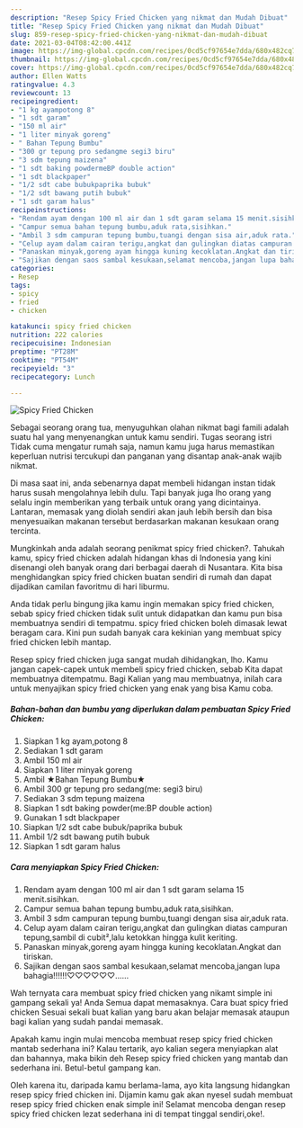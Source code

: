 ```yaml
---
description: "Resep Spicy Fried Chicken yang nikmat dan Mudah Dibuat"
title: "Resep Spicy Fried Chicken yang nikmat dan Mudah Dibuat"
slug: 859-resep-spicy-fried-chicken-yang-nikmat-dan-mudah-dibuat
date: 2021-03-04T08:42:00.441Z
image: https://img-global.cpcdn.com/recipes/0cd5cf97654e7dda/680x482cq70/spicy-fried-chicken-foto-resep-utama.jpg
thumbnail: https://img-global.cpcdn.com/recipes/0cd5cf97654e7dda/680x482cq70/spicy-fried-chicken-foto-resep-utama.jpg
cover: https://img-global.cpcdn.com/recipes/0cd5cf97654e7dda/680x482cq70/spicy-fried-chicken-foto-resep-utama.jpg
author: Ellen Watts
ratingvalue: 4.3
reviewcount: 13
recipeingredient:
- "1 kg ayampotong 8"
- "1 sdt garam"
- "150 ml air"
- "1 liter minyak goreng"
- " Bahan Tepung Bumbu"
- "300 gr tepung pro sedangme segi3 biru"
- "3 sdm tepung maizena"
- "1 sdt baking powdermeBP double action"
- "1 sdt blackpaper"
- "1/2 sdt cabe bubukpaprika bubuk"
- "1/2 sdt bawang putih bubuk"
- "1 sdt garam halus"
recipeinstructions:
- "Rendam ayam dengan 100 ml air dan 1 sdt garam selama 15 menit.sisihkan."
- "Campur semua bahan tepung bumbu,aduk rata,sisihkan."
- "Ambil 3 sdm campuran tepung bumbu,tuangi dengan sisa air,aduk rata."
- "Celup ayam dalam cairan terigu,angkat dan gulingkan diatas campuran tepung,sambil di cubit²,lalu ketokkan hingga kulit keriting."
- "Panaskan minyak,goreng ayam hingga kuning kecoklatan.Angkat dan tiriskan."
- "Sajikan dengan saos sambal kesukaan,selamat mencoba,jangan lupa bahagia!!!!!!♡♡♡♡♡♡......"
categories:
- Resep
tags:
- spicy
- fried
- chicken

katakunci: spicy fried chicken 
nutrition: 222 calories
recipecuisine: Indonesian
preptime: "PT28M"
cooktime: "PT54M"
recipeyield: "3"
recipecategory: Lunch

---
```



![Spicy Fried Chicken](https://img-global.cpcdn.com/recipes/0cd5cf97654e7dda/680x482cq70/spicy-fried-chicken-foto-resep-utama.jpg)

Sebagai seorang orang tua, menyuguhkan olahan nikmat bagi famili adalah suatu hal yang menyenangkan untuk kamu sendiri. Tugas seorang istri Tidak cuma mengatur rumah saja, namun kamu juga harus memastikan keperluan nutrisi tercukupi dan panganan yang disantap anak-anak wajib nikmat.

Di masa  saat ini, anda sebenarnya dapat membeli hidangan instan tidak harus susah mengolahnya lebih dulu. Tapi banyak juga lho orang yang selalu ingin memberikan yang terbaik untuk orang yang dicintainya. Lantaran, memasak yang diolah sendiri akan jauh lebih bersih dan bisa menyesuaikan makanan tersebut berdasarkan makanan kesukaan orang tercinta. 



Mungkinkah anda adalah seorang penikmat spicy fried chicken?. Tahukah kamu, spicy fried chicken adalah hidangan khas di Indonesia yang kini disenangi oleh banyak orang dari berbagai daerah di Nusantara. Kita bisa menghidangkan spicy fried chicken buatan sendiri di rumah dan dapat dijadikan camilan favoritmu di hari liburmu.

Anda tidak perlu bingung jika kamu ingin memakan spicy fried chicken, sebab spicy fried chicken tidak sulit untuk didapatkan dan kamu pun bisa membuatnya sendiri di tempatmu. spicy fried chicken boleh dimasak lewat beragam cara. Kini pun sudah banyak cara kekinian yang membuat spicy fried chicken lebih mantap.

Resep spicy fried chicken juga sangat mudah dihidangkan, lho. Kamu jangan capek-capek untuk membeli spicy fried chicken, sebab Kita dapat membuatnya ditempatmu. Bagi Kalian yang mau membuatnya, inilah cara untuk menyajikan spicy fried chicken yang enak yang bisa Kamu coba.

<!--inarticleads1-->

##### Bahan-bahan dan bumbu yang diperlukan dalam pembuatan Spicy Fried Chicken:

1. Siapkan 1 kg ayam,potong 8
1. Sediakan 1 sdt garam
1. Ambil 150 ml air
1. Siapkan 1 liter minyak goreng
1. Ambil  ★Bahan Tepung Bumbu★
1. Ambil 300 gr tepung pro sedang(me: segi3 biru)
1. Sediakan 3 sdm tepung maizena
1. Siapkan 1 sdt baking powder(me:BP double action)
1. Gunakan 1 sdt blackpaper
1. Siapkan 1/2 sdt cabe bubuk/paprika bubuk
1. Ambil 1/2 sdt bawang putih bubuk
1. Siapkan 1 sdt garam halus




<!--inarticleads2-->

##### Cara menyiapkan Spicy Fried Chicken:

1. Rendam ayam dengan 100 ml air dan 1 sdt garam selama 15 menit.sisihkan.
1. Campur semua bahan tepung bumbu,aduk rata,sisihkan.
1. Ambil 3 sdm campuran tepung bumbu,tuangi dengan sisa air,aduk rata.
1. Celup ayam dalam cairan terigu,angkat dan gulingkan diatas campuran tepung,sambil di cubit²,lalu ketokkan hingga kulit keriting.
1. Panaskan minyak,goreng ayam hingga kuning kecoklatan.Angkat dan tiriskan.
1. Sajikan dengan saos sambal kesukaan,selamat mencoba,jangan lupa bahagia!!!!!!♡♡♡♡♡♡......




Wah ternyata cara membuat spicy fried chicken yang nikamt simple ini gampang sekali ya! Anda Semua dapat memasaknya. Cara buat spicy fried chicken Sesuai sekali buat kalian yang baru akan belajar memasak ataupun bagi kalian yang sudah pandai memasak.

Apakah kamu ingin mulai mencoba membuat resep spicy fried chicken mantab sederhana ini? Kalau tertarik, ayo kalian segera menyiapkan alat dan bahannya, maka bikin deh Resep spicy fried chicken yang mantab dan sederhana ini. Betul-betul gampang kan. 

Oleh karena itu, daripada kamu berlama-lama, ayo kita langsung hidangkan resep spicy fried chicken ini. Dijamin kamu gak akan nyesel sudah membuat resep spicy fried chicken enak simple ini! Selamat mencoba dengan resep spicy fried chicken lezat sederhana ini di tempat tinggal sendiri,oke!.

